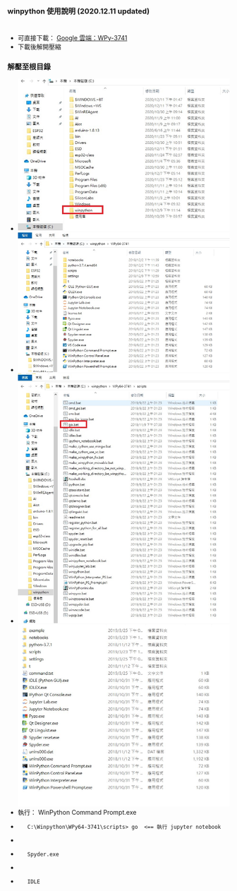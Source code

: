 ### winpython 使用說明 (2020.12.11 updated)
#
* 可直接下載： [Google 雲端：WPy-3741](https://drive.google.com/open?id=1Z6eGcHiaZOMFnoRuatIzBV99kKFkb86y)
* 下載後解開壓縮
### 解壓至根目錄
* ![winpy1](https://github.com/jumbokh/micropython_class/blob/master/winpython/winpy1.jpg)
* ![winpy 2](https://github.com/jumbokh/micropython_class/blob/master/winpython/winpy2.jpg)
* ![winpy 3](https://github.com/jumbokh/micropython_class/blob/master/winpython/winpy3.jpg)
![image](https://github.com/jumbokh/micropython_class/blob/master/winpython/winpython.JPG)
* 執行： WinPython Command Prompt.exe
*        C:\Winpython\WPy64-3741\scripts> go  <== 執行 jupyter notebook
*        
*        Spyder.exe
*
*        IDLE 

